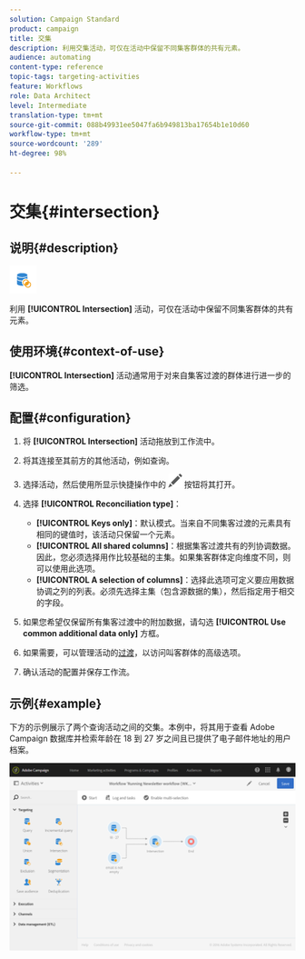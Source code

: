 ```yaml
---
solution: Campaign Standard
product: campaign
title: 交集
description: 利用交集活动，可仅在活动中保留不同集客群体的共有元素。
audience: automating
content-type: reference
topic-tags: targeting-activities
feature: Workflows
role: Data Architect
level: Intermediate
translation-type: tm+mt
source-git-commit: 088b49931ee5047fa6b949813ba17654b1e10d60
workflow-type: tm+mt
source-wordcount: '289'
ht-degree: 98%

---
```



# 交集{#intersection}

## 说明{#description}

![](assets/intersection.png)

利用 **[!UICONTROL Intersection]** 活动，可仅在活动中保留不同集客群体的共有元素。

## 使用环境{#context-of-use}

**[!UICONTROL Intersection]** 活动通常用于对来自集客过渡的群体进行进一步的筛选。

## 配置{#configuration}

1. 将 **[!UICONTROL Intersection]** 活动拖放到工作流中。
1. 将其连接至其前方的其他活动，例如查询。
1. 选择活动，然后使用所显示快捷操作中的 ![](assets/edit_darkgrey-24px.png) 按钮将其打开。
1. 选择 **[!UICONTROL Reconciliation type]**：

   * **[!UICONTROL Keys only]**：默认模式。当来自不同集客过渡的元素具有相同的键值时，该活动只保留一个元素。
   * **[!UICONTROL All shared columns]**：根据集客过渡共有的列协调数据。因此，您必须选择用作比较基础的主集。如果集客群体定向维度不同，则可以使用此选项。
   * **[!UICONTROL A selection of columns]**：选择此选项可定义要应用数据协调之列的列表。必须先选择主集（包含源数据的集），然后指定用于相交的字段。

1. 如果您希望仅保留所有集客过渡中的附加数据，请勾选 **[!UICONTROL Use common additional data only]** 方框。
1. 如果需要，可以管理活动的[过渡](../../automating/using/activity-properties.md)，以访问叫客群体的高级选项。
1. 确认活动的配置并保存工作流。

## 示例{#example}

下方的示例展示了两个查询活动之间的交集。本例中，将其用于查看 Adobe Campaign 数据库并检索年龄在 18 到 27 岁之间且已提供了电子邮件地址的用户档案。

![](assets/wkf_intersection_example.png)

